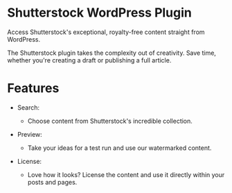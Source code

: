 # Shutterstock WordPress Plugin

Access Shutterstock's exceptional, royalty-free content straight from WordPress.


The Shutterstock plugin takes the complexity out of creativity. Save time, whether you're creating a draft or publishing a full article.

# Features

- Search:
  - Choose content from Shutterstock's incredible collection.

- Preview:
  - Take your ideas for a test run and use our watermarked content.

- License:
  - Love how it looks? License the content and use it directly within your posts and pages.
